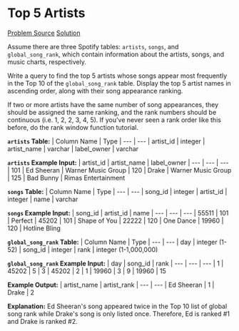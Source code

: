 # Top 5 Artists

[Problem Source](https://datalemur.com/questions/top-fans-rank)
[Solution](solutions\010_top_5_artists.sql)

Assume there are three Spotify tables: `artists`, `songs`, and `global_song_rank`, which contain information about the artists, songs, and music charts, respectively.

Write a query to find the top 5 artists whose songs appear most frequently in the Top 10 of the `global_song_rank` table. Display the top 5 artist names in ascending order, along with their song appearance ranking.

If two or more artists have the same number of song appearances, they should be assigned the same ranking, and the rank numbers should be continuous (i.e. 1, 2, 2, 3, 4, 5). If you've never seen a rank order like this before, do the rank window function tutorial.

**`artists` Table:**
| Column Name | Type
| --- | ---
| artist_id | integer
| artist_name | varchar
| label_owner | varchar

**`artists` Example Input:**
| artist_id | artist_name | label_owner
| --- | --- | ---
| 101 | Ed Sheeran | Warner Music Group
| 120 | Drake | Warner Music Group
| 125 | Bad Bunny | Rimas Entertainment

**`songs` Table:**
| Column Name | Type
| --- | ---
| song_id | integer
| artist_id | integer
| name | varchar

**`songs` Example Input:**
| song_id | artist_id | name
| --- | --- | ---
| 55511 | 101 | Perfect
| 45202 | 101 | Shape of You
| 22222 | 120 | One Dance
| 19960 | 120 | Hotline Bling

**`global_song_rank` Table:**
| Column Name | Type
| --- | ---
| day | integer (1-52)
| song_id | integer
| rank | integer (1-1,000,000)

**`global_song_rank` Example Input:**
| day | song_id | rank
| --- | --- | ---
| 1 | 45202 | 5
| 3 | 45202 | 2
| 1 | 19960 | 3
| 9 | 19960 | 15

**Example Output:**
| artist_name | artist_rank
| --- | ---
| Ed Sheeran | 1
| Drake | 2

**Explanation:**
Ed Sheeran's song appeared twice in the Top 10 list of global song rank while Drake's song is only listed once. Therefore, Ed is ranked #1 and Drake is ranked #2.
